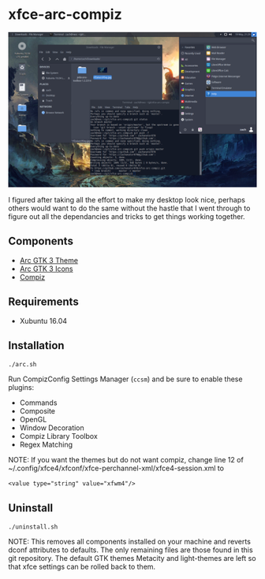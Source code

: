 # xfce-arc-compiz

![preview](https://github.com/zachanator070/xfce-arc-compiz/blob/master/Screenshot_2017-05-19_21-29-06.png "Screenshot")

I figured after taking all the effort to make my desktop look nice, perhaps others would want to do the same without the hastle
that I went through to figure out all the dependancies and tricks to get things working together.

## Components
* [Arc GTK 3 Theme](https://github.com/horst3180/arc-theme.git)
* [Arc GTK 3 Icons](https://github.com/horst3180/arc-icon-theme.git)
* [Compiz](http://www.compiz.org/)

## Requirements
* Xubuntu 16.04

## Installation
```
./arc.sh
```
Run CompizConfig Settings Manager (```ccsm```) and be sure to enable these plugins:
* Commands
* Composite
* OpenGL
* Window Decoration
* Compiz Library Toolbox
* Regex Matching

NOTE: If you want the themes but do not want compiz, change line 12 of ~/.config/xfce4/xfconf/xfce-perchannel-xml/xfce4-session.xml to
```
<value type="string" value="xfwm4"/>
```

## Uninstall
```
./uninstall.sh
```
NOTE: This removes all components installed on your machine and reverts dconf attributes to defaults. The only remaining files are those found in this git repository.
The default GTK themes Metacity and light-themes are left so that xfce settings can be rolled back to them.

